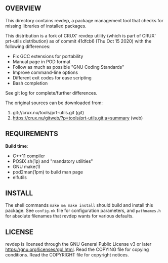 OVERVIEW
--------
This directory contains revdep, a package management tool that checks
for missing libraries of installed packages.

This distribution is a fork of CRUX' revdep utility (which is part of
CRUX' prt-utils distribution) as of commit 41dfcb6 (Thu Oct 15 2020)
with the following differences:
- Fix GCC extensions for portability
- Manual page in POD format
- Follow as much as possible "GNU Coding Standards"
- Improve command-line options
- Different exit codes for ease scripting
- Bash completion

See git log for complete/further differences.

The original sources can be downloaded from:
1. git://crux.nu/tools/prt-utils.git                        (git)
2. https://crux.nu/gitweb/?p=tools/prt-utils.git;a=summary  (web)


REQUIREMENTS
------------
**Build time**:
- C++11 compiler
- POSIX sh(1p) and "mandatory utilities"
- GNU make(1)
- pod2man(1pm) to build man page
- elfutils


INSTALL
-------
The shell commands `make && make install` should build and install
this package.  See `config.mk` file for configuration parameters,
and `pathnames.h` for absolute filenames that revdep wants for
various defaults.


LICENSE
-------
revdep is licensed through the GNU General Public License v3 or later
<https://gnu.org/licenses/gpl.html>.
Read the COPYING file for copying conditions.
Read the COPYRIGHT file for copyright notices.
